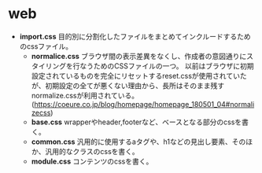 # web

- <b>import.css</b>
目的別に分割化したファイルをまとめてインクルードするためのcssファイル。
    - <b>normalice.css</b>
    ブラウザ間の表示差異をなくし、作成者の意図通りにスタイリングを行なうためのCSSファイルの一つ。
    以前はブラウザに初期設定されているものを完全にリセットするreset.cssが使用されていたが、初期設定の全てが悪くない理由から、長所はそのまま残すnormalize.cssが利用されている。
    (https://coeure.co.jp/blog/homepage/homepage_180501_04#normalizecss)
    - <b>base.css</b>
    wrapperやheader,footerなど、ベースとなる部分のcssを書く。
    - <b>common.css</b>
    汎用的に使用するaタグや、h1などの見出し要素、そのほか、汎用的なクラスのcssを書く。
    - <b>module.css</b>
    コンテンツのcssを書く。
